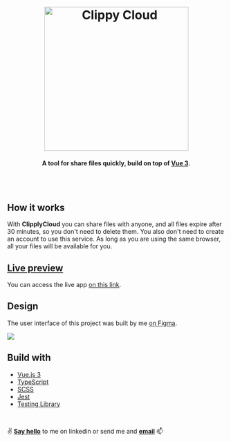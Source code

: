 <h1 align="center">
  <br>
  <a href="https://clippycloud.netlify.app">
    <img
      width="333"
      alt="Clippy Cloud"
      src="/.github/clippy-cloud-logo.png"
    >
    <br>
  </a>
</h1>

<h4 align="center">A tool for share files quickly, build on top of <a href="http://v3.vuejs.org" target="_blank">Vue 3</a>.</h4>

<br><br>

## How it works

With **ClipplyCloud** you can share files with anyone, and all files expire after 30 minutes, so you don't need to delete them. You also don't need to create an account to use this service. As long as you are using the same browser, all your files will be available for you.

## [Live preview](https://clippycloud.netlify.app)
You can access the live app [on this link](https://clippycloud.netlify.app).

## Design
The user interface of this project was built by me [on Figma](https://www.figma.com/file/J181HwJn1RFvYDrAyFkPXd/Clippy-Cloud?node-id=1%3A2).

![](/.github/clippy-cloud-preview.jpg)

## Build with
- [Vue.js 3](https://v3.vuejs.org)
- [TypeScript](https://www.typescriptlang.org)
- [SCSS](https://sass-lang.com)
- [Jest](https://jestjs.io)
- [Testing Library](https://testing-library.com/)

<br>

:v: **[Say hello](https://www.linkedin.com/in/nicolas-jardim/)** to me on linkedin or send me and **[email](mailto:nicolasemkis@gmail.com)** :mailbox:
